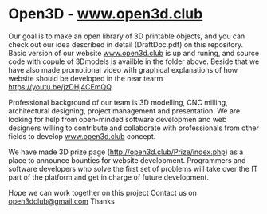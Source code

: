 # Open3D - www.open3d.club

Our goal is to make an open library of 3D printable objects, and you can check out our idea described in detail (DraftDoc.pdf) on this repository. Basic version of our website www.open3d.club  is up and runing, and source code with copule of 3Dmodels is availble in the folder above. Beside that we have also made promotional video with graphical explanations of how website should be developed in the near tearm https://youtu.be/jzDHj4CEmQQ. 

Professional background of our team is 3D modelling, CNC milling, architectural designing, project management and presentation. We are looking for help from open-minded software developmen and web designers willing to contribute and collaborate with professionals from other fields to develop www.open3d.club concept. 

We have made 3D prize page (http://open3d.club/Prize/index.php) as a place to announce bounties for website development. Programmers and software developers who solve the first set of problems will take over the IT part of the platform and get in charge of future development.

Hope we can work together on this project
Contact us on open3dclub@gmail.com
Thanks
